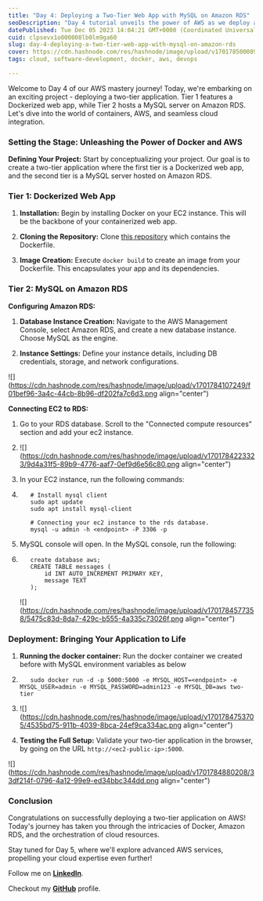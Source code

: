 ```yaml
---
title: "Day 4: Deploying a Two-Tier Web App with MySQL on Amazon RDS"
seoDescription: "Day 4 tutorial unveils the power of AWS as we deploy a Dockerized web app with MySQL on Amazon RDS. Elevate your cloud skills with this comprehensive guide!"
datePublished: Tue Dec 05 2023 14:04:21 GMT+0000 (Coordinated Universal Time)
cuid: clpsevx1o000008lb0lm9ga60
slug: day-4-deploying-a-two-tier-web-app-with-mysql-on-amazon-rds
cover: https://cdn.hashnode.com/res/hashnode/image/upload/v1701785000894/5fbbe07c-8c0c-47fd-b9fc-9d233fd76384.png
tags: cloud, software-development, docker, aws, devops

---
```


Welcome to Day 4 of our AWS mastery journey! Today, we're embarking on an exciting project - deploying a two-tier application. Tier 1 features a Dockerized web app, while Tier 2 hosts a MySQL server on Amazon RDS. Let's dive into the world of containers, AWS, and seamless cloud integration.

### **Setting the Stage: Unleashing the Power of Docker and AWS**

**Defining Your Project:** Start by conceptualizing your project. Our goal is to create a two-tier application where the first tier is a Dockerized web app, and the second tier is a MySQL server hosted on Amazon RDS.

### **Tier 1: Dockerized Web App**

1. **Installation:** Begin by installing Docker on your EC2 instance. This will be the backbone of your containerized web app.
    
2. **Cloning the Repository:** Clone [this repository](https://github.com/LondheShubham153/two-tier-flask-app/tree/master) which contains the Dockerfile.
    
3. **Image Creation:** Execute `docker build` to create an image from your Dockerfile. This encapsulates your app and its dependencies.
    

### **Tier 2: MySQL on Amazon RDS**

**Configuring Amazon RDS:**

1. **Database Instance Creation:** Navigate to the AWS Management Console, select Amazon RDS, and create a new database instance. Choose MySQL as the engine.
    
2. **Instance Settings:** Define your instance details, including DB credentials, storage, and network configurations.
    

![](https://cdn.hashnode.com/res/hashnode/image/upload/v1701784107249/f01bef96-3a4c-44cb-8b96-df202fa7c6d3.png align="center")

**Connecting EC2 to RDS:**

1. Go to your RDS database. Scroll to the "Connected compute resources" section and add your ec2 instance.
    
2. ![](https://cdn.hashnode.com/res/hashnode/image/upload/v1701784223323/9d4a31f5-89b9-4776-aaf7-0ef9d6e56c80.png align="center")
    
3. In your EC2 instance, run the following commands:
    
4. ```plaintext
      # Install mysql client
      sudo apt update
      sudo apt install mysql-client
      
      # Connecting your ec2 instance to the rds database.
      mysql -u admin -h <endpoint> -P 3306 -p
    ```
    
5. MySQL console will open. In the MySQL console, run the following:
    
6. ```plaintext
      create database aws;
      CREATE TABLE messages (
          id INT AUTO_INCREMENT PRIMARY KEY,
          message TEXT
      );
    ```
    
    ![](https://cdn.hashnode.com/res/hashnode/image/upload/v1701784577358/5475c83d-8da7-429c-b555-4a335c73026f.png align="center")
    

### **Deployment: Bringing Your Application to Life**

1. **Running the docker container:** Run the docker container we created before with MySQL environment variables as below
    
2. ```plaintext
      sudo docker run -d -p 5000:5000 -e MYSQL_HOST=<endpoint> -e MYSQL_USER=admin -e MYSQL_PASSWORD=admin123 -e MYSQL_DB=aws two-tier
    ```
    
3. ![](https://cdn.hashnode.com/res/hashnode/image/upload/v1701784753705/4535bd75-911b-4039-8bca-24ef9ca334ac.png align="center")
    
4. **Testing the Full Setup:** Validate your two-tier application in the browser, by going on the URL `http://<ec2-public-ip>:5000`.
    

![](https://cdn.hashnode.com/res/hashnode/image/upload/v1701784880208/33df214f-0796-4a12-99e9-ed34bbc344dd.png align="center")

### **Conclusion**

Congratulations on successfully deploying a two-tier application on AWS! Today's journey has taken you through the intricacies of Docker, Amazon RDS, and the orchestration of cloud resources.

Stay tuned for Day 5, where we'll explore advanced AWS services, propelling your cloud expertise even further!

Follow me on [**LinkedIn**](https://www.linkedin.com/in/arjunmenon-devops/).

Checkout my [**GitHub**](https://github.com/ArjunMnn) profile.